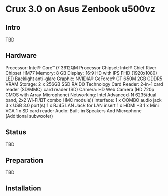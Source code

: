 Crux 3.0 on Asus Zenbook u500vz
===============================

Intro
-----

TBD

Hardware
--------

Processor:   Intel® Core™ i7 3612QM Processor
Chipset:     Intel® Chief River Chipset HM77
Memory:      8 GB
Display:     16:9 HD with IPS FHD (1920x1080) LED Backlight anti-glare
Graphic:     NVIDIA® GeForce® GT 650M 2GB GDDR5 VRAM
Storage:     2 x 256GB SSD RAID0 Technology
Card Reader: 2-in-1 card reader (SD/MMC) card reader (SD)
Camera:	     HD Web Camera (HD 720p CMOS with Array Microphone)
Networking:  Intel Advanced-N 6235(dual band, 2x2 Wi-Fi/BT combo HMC module))
Interface:
  1 x COMBO audio jack 
  3 x USB 3.0 port(s) 
  1 x RJ45 LAN Jack for LAN insert 
  1 x HDMI *3
  1 x Mini VGA
  1 x SD card reader
Audio:       Built-in Speakers And Microphone (Additional subwoofer)

Status
------

TBD

Preparation
-----------

TBD

Installation
------------
